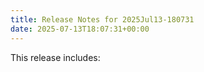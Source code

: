```yaml
---
title: Release Notes for 2025Jul13-180731
date: 2025-07-13T18:07:31+00:00
---
```


This release includes:
